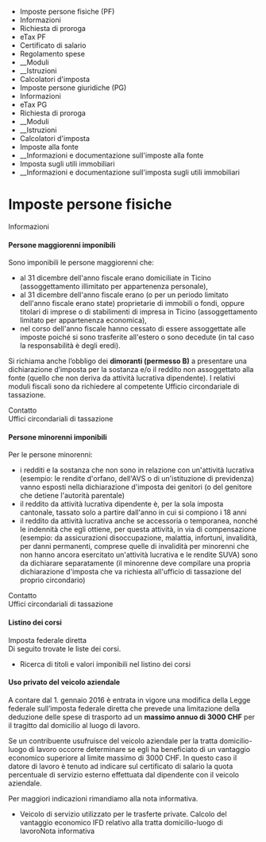   * Imposte persone fisiche (PF)
  * Informazioni
  * Richiesta di proroga
  * eTax PF
  * Certificato di salario
  * Regolamento spese
  *  __Moduli
  *  __Istruzioni
  * Calcolatori d'imposta
  * Imposte persone giuridiche (PG)
  * Informazioni
  * eTax PG
  * Richiesta di proroga
  *  __Moduli
  *  __Istruzioni
  * Calcolatori d'imposta
  * Imposte alla fonte
  *  __Informazioni e documentazione sull'imposte alla fonte
  * Imposta sugli utili immobiliari
  *  __Informazioni e documentazione sull'imposta sugli utili immobiliari

# Imposte persone fisiche  
Informazioni

####  Persone maggiorenni imponibili

Sono imponibili le persone maggiorenni che:

  * al 31 dicembre dell'anno fiscale erano domiciliate in Ticino (assoggettamento illimitato per appartenenza personale), 
  * al 31 dicembre dell'anno fiscale erano (o per un periodo limitato dell'anno fiscale erano state) proprietarie di immobili o fondi, oppure titolari di imprese o di stabilimenti di impresa in Ticino (assoggettamento limitato per appartenenza economica), 
  * nel corso dell'anno fiscale hanno cessato di essere assoggettate alle imposte poiché si sono trasferite all'estero o sono decedute (in tal caso la responsabilità è degli eredi). 

Si richiama anche l’obbligo dei **dimoranti (permesso B)** a presentare una
dichiarazione d’imposta per la sostanza e/o il reddito non assoggettato alla
fonte (quello che non deriva da attività lucrativa dipendente). I relativi
moduli fiscali sono da richiedere al competente Ufficio circondariale di
tassazione.

Contatto  
Uffici circondariali di tassazione  

####  Persone minorenni imponibili

Per le persone minorenni:

  * i redditi e la sostanza che non sono in relazione con un'attività lucrativa (esempio: le rendite d'orfano, dell'AVS o di un'istituzione di previdenza) vanno esposti nella dichiarazione d'imposta dei genitori (o del genitore che detiene l'autorità parentale) 
  * il reddito da attività lucrativa dipendente è, per la sola imposta cantonale, tassato solo a partire dall'anno in cui si compiono i 18 anni 
  * il reddito da attività lucrativa anche se accessoria o temporanea, nonché le indennità che egli ottiene, per questa attività, in via di compensazione (esempio: da assicurazioni disoccupazione, malattia, infortuni, invalidità, per danni permanenti, comprese quelle di invalidità per minorenni che non hanno ancora esercitato un'attività lucrativa e le rendite SUVA) sono da dichiarare separatamente (il minorenne deve compilare una propria dichiarazione d'imposta che va richiesta all'ufficio di tassazione del proprio circondario) 

Contatto  
Uffici circondariali di tassazione  

####  Listino dei corsi

Imposta federale diretta  
Di seguito trovate le liste dei corsi.

  * Ricerca di titoli e valori imponibili nel listino dei corsi

####  Uso privato del veicolo aziendale

A contare dal 1. gennaio 2016 è entrata in vigore una modifica della Legge
federale sull’imposta federale diretta che prevede una limitazione della
deduzione delle spese di trasporto ad un **massimo annuo di 3000 CHF** per il
tragitto dal domicilio al luogo di lavoro.

Se un contribuente usufruisce del veicolo aziendale per la tratta domicilio-
luogo di lavoro occorre determinare se egli ha beneficiato di un vantaggio
economico superiore al limite massimo di 3000 CHF. In questo caso il datore di
lavoro è tenuto ad indicare sul certificato di salario la quota percentuale di
servizio esterno effettuata dal dipendente con il veicolo aziendale.

  
Per maggiori indicazioni rimandiamo alla nota informativa.

  * Veicolo di servizio utilizzato per le trasferte private. Calcolo del vantaggio economico IFD relativo alla tratta domicilio-luogo di lavoroNota informativa

